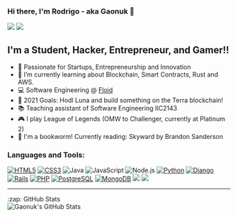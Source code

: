 ### Hi there, I'm Rodrigo - aka Gaonuk 👋

[<img src="https://img.shields.io/badge/linkedin%20-%230077B5.svg?&style=for-the-badge&logo=linkedin&logoColor=white"/>][linkedin]
[<img src="https://img.shields.io/badge/Gaonuk%20-%23E4405F.svg?&style=for-the-badge&logo=Instagram&logoColor=white"/>][instagram]

## I'm a Student, Hacker, Entrepreneur, and Gamer!!

- 🚀 Passionate for Startups, Entrepreneurship and Innovation
- 🌱 I’m currently learning about Blockchain, Smart Contracts, Rust and AWS.
- 💻 Software Engineering @ [Floid](https://somosfloid.com/world/home)
- 🥅 2021 Goals: Hodl Luna and build something on the Terra blockchain!
- 📚 Teaching assistant of Software Engineering IIC2143
- 🎮 I play League of Legends (OMW to Challenger, currently at Platinum 2) 
- 📖 I'm a bookworm! Currently reading: Skyward by Brandon Sanderson

### Languages and Tools:

[<img alt="HTML5" src="https://img.shields.io/badge/html5%20-%23E34F26.svg?&style=for-the-badge&logo=html5&logoColor=white" />][rubyonrails] 
[<img alt="CSS3" src="https://img.shields.io/badge/css3%20-%231572B6.svg?&style=for-the-badge&logo=css3&logoColor=white" />][bulma]
<img alt="Java" src="https://img.shields.io/badge/java-%23ED8B00.svg?&style=for-the-badge&logo=java&logoColor=white" />
<img alt="JavaScript" src="https://img.shields.io/badge/javascript%20-%23323330.svg?&style=for-the-badge&logo=javascript&logoColor=%23F7DF1E" />
<img alt="Node.js" src="https://img.shields.io/badge/node.js%20-%2343853D.svg?&style=for-the-badge&logo=node.js&logoColor=white" />
[<img alt="Python" src="https://img.shields.io/badge/python%20-%2314354C.svg?&style=for-the-badge&logo=python&logoColor=white" />][python]
[<img alt="Django" src="https://img.shields.io/badge/django%20-%23092E20.svg?&style=for-the-badge&logo=django&logoColor=white" />][django]
[<img alt="Rails" src="https://img.shields.io/badge/rails%20-%23CC0000.svg?&style=for-the-badge&logo=ruby-on-rails&logoColor=white"/>][rubyonrails]
[<img alt="PHP" src="https://img.shields.io/badge/php-%23777BB4.svg?&style=for-the-badge&logo=php&logoColor=white" />][php]
[<img alt="PostgreSQL" src="https://img.shields.io/badge/postgres-%23316192.svg?&style=for-the-badge&logo=postgresql&logoColor=white" />][pg]
[<img alt="MongoDB" src="https://img.shields.io/badge/MongoDB-%234ea94b.svg?&style=for-the-badge&logo=mongodb&logoColor=white" />][pg]
<img src="https://img.shields.io/badge/git%20-%23F05033.svg?&style=for-the-badge&logo=git&logoColor=white"/>
<img src="https://img.shields.io/badge/github%20-%23121011.svg?&style=for-the-badge&logo=github&logoColor=white"/>

---

<summary>:zap: GitHub Stats</summary>

<img align="left" alt="Gaonuk's GitHub Stats" src="https://github-readme-stats.gaonuk.vercel.app/api?username=Gaonuk&show_icons=true&line_height=27&count_private=true&title_color=ffffff&text_color=c9cacc&icon_color=2bbc8a&bg_color=1d1f21" />

[instagram]: https://instagram.com/Gaonuk
[linkedin]: https://www.linkedin.com/in/rodrigo-gaona-gonz%C3%A1lez-a39908172/
[rubyonrails]: https://github.com/Gaonuk/CupidoUC
[bulma]: https://github.com/Gaonuk/CupidoUC
[php]: https://github.com/Gaonuk/SplinterApp
[pg]: https://github.com/Gaonuk/SplinterApp
[html]: https://github.com/BundleCL/LandingPage
[django]: https://github.com/Juan379/Goodocity-backend
[python]: https://github.com/Gaonuk/IIC2233-Gaonuk
